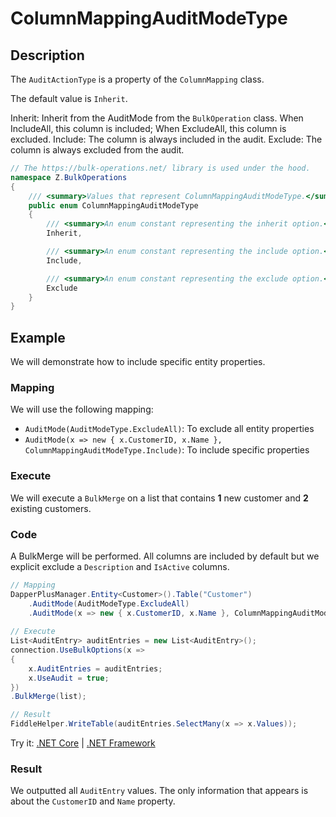 # ColumnMappingAuditModeType

## Description

The `AuditActionType` is a property of the `ColumnMapping` class. 

The default value is `Inherit`.

Inherit: Inherit from the AuditMode from the `BulkOperation` class. When IncludeAll, this column is included; When ExcludeAll, this column is excluded.
Include: The column is always included in the audit.
Exclude: The column is always excluded from the audit.

```csharp
// The https://bulk-operations.net/ library is used under the hood.
namespace Z.BulkOperations
{
    /// <summary>Values that represent ColumnMappingAuditModeType.</summary>
    public enum ColumnMappingAuditModeType
    {
        /// <summary>An enum constant representing the inherit option.</summary>
        Inherit,

        /// <summary>An enum constant representing the include option.</summary>
        Include,

        /// <summary>An enum constant representing the exclude option.</summary>
        Exclude
    }
}
```

## Example

We will demonstrate how to include specific entity properties.

### Mapping

We will use the following mapping:

- `AuditMode(AuditModeType.ExcludeAll)`: To exclude all entity properties
- `AuditMode(x => new { x.CustomerID, x.Name }, ColumnMappingAuditModeType.Include)`: To include specific properties

### Execute

We will execute a `BulkMerge` on a list that contains **1** new customer and **2** existing customers.

### Code

A BulkMerge will be performed. All columns are included by default but we explicit exclude a `Description` and `IsActive` columns.

```csharp
// Mapping
DapperPlusManager.Entity<Customer>().Table("Customer")
    .AuditMode(AuditModeType.ExcludeAll)
    .AuditMode(x => new { x.CustomerID, x.Name }, ColumnMappingAuditModeType.Include);
    
// Execute
List<AuditEntry> auditEntries = new List<AuditEntry>(); 
connection.UseBulkOptions(x => 
{ 
    x.AuditEntries = auditEntries; 
    x.UseAudit = true;
})
.BulkMerge(list);

// Result
FiddleHelper.WriteTable(auditEntries.SelectMany(x => x.Values));
```

Try it: [.NET Core](https://dotnetfiddle.net/AmxN6Z) | [.NET Framework](https://dotnetfiddle.net/ANSXt4)

### Result

We outputted all `AuditEntry` values. The only information that appears is about the `CustomerID` and `Name` property.
